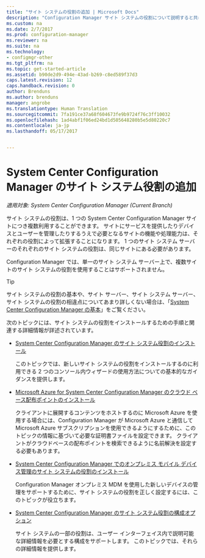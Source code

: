 ```yaml
---
title: "サイト システムの役割の追加 | Microsoft Docs"
description: "Configuration Manager サイト システムの役割について説明すると共に、それらの役割を追加してサイトの機能と処理能力を拡張する方法について説明します。"
ms.custom: na
ms.date: 2/7/2017
ms.prod: configuration-manager
ms.reviewer: na
ms.suite: na
ms.technology:
- configmgr-other
ms.tgt_pltfrm: na
ms.topic: get-started-article
ms.assetid: b90de2d9-494e-43ad-b269-c8ed589f37d3
caps.latest.revision: 12
caps.handback.revision: 0
author: Brenduns
ms.author: brenduns
manager: angrobe
ms.translationtype: Human Translation
ms.sourcegitcommit: 7fa191ce37a68f604673fe9b9724f76c3ff10032
ms.openlocfilehash: 1ad4abf1f06ed24bd1d505648280b5e5d80220c7
ms.contentlocale: ja-jp
ms.lasthandoff: 05/17/2017


---
```

# <a name="add-site-system-roles-for-system-center-configuration-manager"></a>System Center Configuration Manager のサイト システム役割の追加

*適用対象: System Center Configuration Manager (Current Branch)*

サイト システムの役割は、1 つの System Center Configuration Manager サイトにつき複数利用することができます。 サイトにサービスを提供したりデバイスとユーザーを管理したりするうえで必要となるサイトの機能や処理能力は、それぞれの役割によって拡張することになります。 1 つのサイト システム サーバーのそれぞれのサイト システムの役割は、同じサイトにある必要があります。   

Configuration Manager では、単一のサイト システム サーバー上で、複数サイトのサイト システムの役割を使用することはサポートされません。  

> [!TIP]  
>  サイト システムの役割の基本や、サイト サーバー、サイト システム サーバー、サイト システムの役割の相違点についてあまり詳しくない場合は、「[System Center Configuration Manager の基本](../../../../core/understand/fundamentals.md)」をご覧ください。  

 次のトピックには、サイト システムの役割をインストールするための手順と関連する詳細情報が詳述されています。  

-   [System Center Configuration Manager のサイト システム役割のインストール](../../../../core/servers/deploy/configure/install-site-system-roles.md)  

     このトピックでは、新しいサイト システムの役割をインストールするのに利用できる 2 つのコンソール内ウィザードの使用方法についての基本的なガイダンスを提供します。  

-   [Microsoft Azure for System Center Configuration Manager のクラウド ベース配布ポイントのインストール](../../../../core/servers/deploy/configure/install-cloud-based-distribution-points-in-microsoft-azure.md)  

    クライアントに展開するコンテンツをホストするのに Microsoft Azure を使用する場合には、Configuration Manager が Microsoft Azure と通信して Microsoft Azure サブスクリプションを使用できるようにするために、このトピックの情報に基づいて必要な証明書ファイルを設定できます。 クライアントがクラウドベースの配布ポイントを検索できるように名前解決を設定する必要もあります。  

-   [System Center Configuration Manager でのオンプレミス モバイル デバイス管理のサイト システムの役割のインストール](../../../../mdm/get-started/install-site-system-roles-for-on-premises-mdm.md)  

     Configuration Manager オンプレミス MDM を使用した新しいデバイスの管理をサポートするために、サイト システムの役割を正しく設定するには、このトピックが役立ちます。  

-   [System Center Configuration Manager のサイト システム役割の構成オプション](../../../../core/servers/deploy/configure/configuration-options-for-site-system-roles.md)  

     サイト システムの一部の役割は、ユーザー インターフェイス内で説明可能な詳細情報を必要とする構成をサポートします。 このトピックでは、それらの詳細情報を提供します。  

